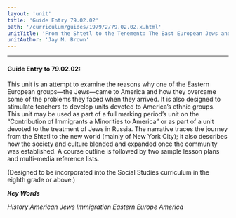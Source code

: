```yaml
---
layout: 'unit'
title: 'Guide Entry 79.02.02'
path: '/curriculum/guides/1979/2/79.02.02.x.html'
unitTitle: 'From the Shtetl to the Tenement: The East European Jews and America, A Social History (1850-1925)'
unitAuthor: 'Jay M. Brown'
---
```


<body>
<hr/>
 <h4>
  Guide Entry to 79.02.02:
 </h4>
 This unit is an attempt to examine the reasons why one of the Eastern European groups—the Jews—came to America and how they overcame some of the problems they faced when they arrived.  It is also designed to stimulate teachers to develop units devoted to America’s ethnic groups.  This unit may be used as part of a full marking period’s unit on the “Contribution of Immigrants a Minorities to America” or as part of a unit devoted to the treatment of Jews in Russia.  The narrative traces the journey from the Shtetl to the new world (mainly of New York City); it also describes how the society and culture blended and expanded once the community was established.  A course outline is followed by two sample lesson plans and multi-media reference lists.
 <p>
  (Designed to be incorporated into the Social Studies curriculum in the eighth grade or above.)
 </p>
<p>
  <b>
   <i>
    Key Words
   </i>
  </b>
  <br/>
 </p>
 <p>
  <i>
   History American Jews Immigration Eastern Europe America
  </i>
 </p>

</body>
